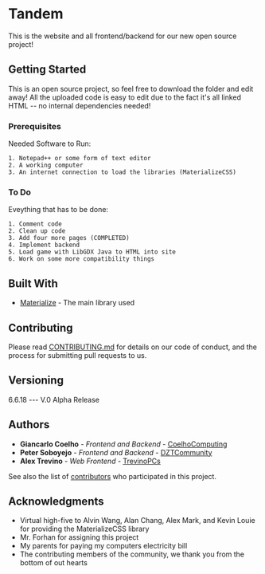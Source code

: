 # Tandem

  This is the website and all frontend/backend for our new open source project!

## Getting Started

  This is an open source project, so feel free to download the folder and edit away! All the uploaded code is easy to edit due to the fact it's all linked HTML -- no internal dependencies needed!

### Prerequisites

Needed Software to Run:

```
1. Notepad++ or some form of text editor
2. A working computer
3. An internet connection to load the libraries (MaterializeCSS)
```

### To Do

  Eveything that has to be done:

```
1. Comment code
2. Clean up code
3. Add four more pages (COMPLETED)
4. Implement backend
5. Load game with LibGDX Java to HTML into site
6. Work on some more compatibility things
```

## Built With

* [Materialize](https://materializecss.com/) - The main library used

## Contributing

Please read [CONTRIBUTING.md]() for details on our code of conduct, and the process for submitting pull requests to us.

## Versioning

6.6.18 --- V.0 Alpha Release

## Authors

* **Giancarlo Coelho** - *Frontend and Backend* - [CoelhoComputing](https://github.com/EkoFlame)
* **Peter Soboyejo** - *Frontend and Backend* - [DZTCommunity](https://github.com/dzt)
* **Alex Trevino** - *Web Frontend* - [TrevinoPCs](https://github.com/19trevinoa)

See also the list of [contributors](https://github.com/your/project/contributors) who participated in this project.

## Acknowledgments

* Virtual high-five to Alvin Wang, Alan Chang, Alex Mark, and Kevin Louie for providing the MaterializeCSS library 
* Mr. Forhan for assigning this project
* My parents for paying my computers electricity bill
* The contributing members of the community, we thank you from the bottom of out hearts
